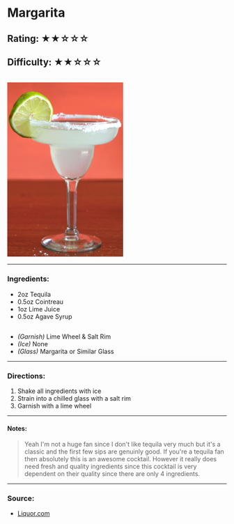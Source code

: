# Margarita

## Rating: ★★☆☆☆
## Difficulty: ★★☆☆☆

<br>

<img src="../Images/margarita.jpg" alt="" height="400">

<br>

---

### Ingredients:

* 2oz Tequila
* 0.5oz Cointreau
* 1oz Lime Juice
* 0.5oz Agave Syrup
##
* *(Garnish)* Lime Wheel & Salt Rim
* *(Ice)* None
* *(Glass)* Margarita or Similar Glass

---

### Directions:
1. Shake all ingredients with ice
2. Strain into a chilled glass with a salt rim
3. Garnish with a lime wheel
---

#### Notes:
> Yeah I'm not a huge fan since I don't like tequila very much but it's a classic and the first few sips are genuinly good. If you're a tequila fan then absolutely this is an awesome cocktail. However it really does need fresh and quality ingredients since this cocktail is very dependent on their quality since there are only 4 ingredients. 

---

### Source:
* [Liquor.com](https://www.liquor.com/recipes/margarita/)